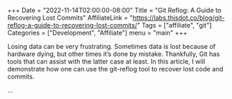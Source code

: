 +++
Date = "2022-11-14T02:00:00-08:00"
Title = "Git Reflog: A Guide to Recovering Lost Commits"
AffiliateLink = "https://labs.thisdot.co/blog/git-reflog-a-guide-to-recovering-lost-commits/"
Tags = ["affiliate", "git"]
Categories = ["Development", "Affiliate"]
menu = "main"
+++

Losing data can be very frustrating. Sometimes data is lost because of hardware
dying, but other times it’s done by mistake. Thankfully, Git has tools that can
assist with the latter case at least. In this article, I will demonstrate how
one can use the git-reflog tool to recover lost code and commits.

<!--more-->

...
